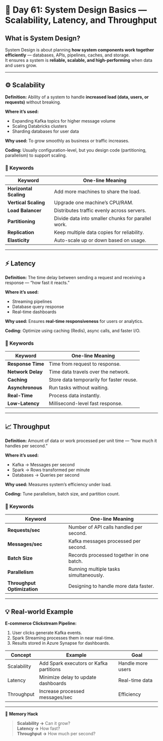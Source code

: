# 🧠 Day 61: System Design Basics — Scalability, Latency, and Throughput

## What is System Design?
System Design is about planning **how system components work together efficiently** — databases, APIs, pipelines, caches, and storage.  
It ensures a system is **reliable, scalable, and high-performing** when data and users grow.

---

## ⚙️ Scalability
**Definition:** Ability of a system to handle **increased load (data, users, or requests)** without breaking.

**Where it’s used:**
- Expanding Kafka topics for higher message volume  
- Scaling Databricks clusters  
- Sharding databases for user data  

**Why used:** To grow smoothly as business or traffic increases.  

**Coding:** Usually configuration-level, but you design code (partitioning, parallelism) to support scaling.  

### 🔑 Keywords
| Keyword | One-line Meaning |
|----------|------------------|
| **Horizontal Scaling** | Add more machines to share the load. |
| **Vertical Scaling** | Upgrade one machine’s CPU/RAM. |
| **Load Balancer** | Distributes traffic evenly across servers. |
| **Partitioning** | Divide data into smaller chunks for parallel work. |
| **Replication** | Keep multiple data copies for reliability. |
| **Elasticity** | Auto-scale up or down based on usage. |

---

## ⚡ Latency
**Definition:** The time delay between sending a request and receiving a response — “how fast it reacts.”

**Where it’s used:**
- Streaming pipelines  
- Database query response  
- Real-time dashboards  

**Why used:** Ensures **real-time responsiveness** for users or analytics.  

**Coding:** Optimize using caching (Redis), async calls, and faster I/O.

### 🔑 Keywords
| Keyword | One-line Meaning |
|----------|------------------|
| **Response Time** | Time from request to response. |
| **Network Delay** | Time data travels over the network. |
| **Caching** | Store data temporarily for faster reuse. |
| **Asynchronous** | Run tasks without waiting. |
| **Real-Time** | Process data instantly. |
| **Low-Latency** | Millisecond-level fast response. |

---

## 📈 Throughput
**Definition:** Amount of data or work processed per unit time — “how much it handles per second.”

**Where it’s used:**
- Kafka → Messages per second  
- Spark → Rows transformed per minute  
- Databases → Queries per second  

**Why used:** Measures system’s efficiency under load.

**Coding:** Tune parallelism, batch size, and partition count.

### 🔑 Keywords
| Keyword | One-line Meaning |
|----------|------------------|
| **Requests/sec** | Number of API calls handled per second. |
| **Messages/sec** | Kafka messages processed per second. |
| **Batch Size** | Records processed together in one batch. |
| **Parallelism** | Running multiple tasks simultaneously. |
| **Throughput Optimization** | Designing to handle more data faster. |

---

## 💡 Real-world Example
**E-commerce Clickstream Pipeline:**
1. User clicks generate Kafka events.  
2. Spark Streaming processes them in near real-time.  
3. Results stored in Azure Synapse for dashboards.  

| Concept | Example | Goal |
|----------|----------|------|
| Scalability | Add Spark executors or Kafka partitions | Handle more users |
| Latency | Minimize delay to update dashboards | Real-time data |
| Throughput | Increase processed messages/sec | Efficiency |

---

🧠 **Memory Hack**
> **Scalability →** Can it grow?  
> **Latency →** How fast?  
> **Throughput →** How much per second?
